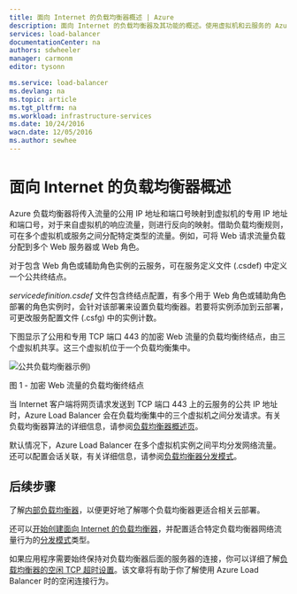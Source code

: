 ```yaml
---
title: 面向 Internet 的负载均衡器概述 | Azure 
description: 面向 Internet 的负载均衡器及其功能的概述。使用虚拟机和云服务的 Azure 的负载均衡器的工作原理。
services: load-balancer
documentationCenter: na
authors: sdwheeler
manager: carmonm
editor: tysonn

ms.service: load-balancer
ms.devlang: na
ms.topic: article
ms.tgt_pltfrm: na
ms.workload: infrastructure-services
ms.date: 10/24/2016
wacn.date: 12/05/2016
ms.author: sewhee
---
```


# 面向 Internet 的负载均衡器概述

Azure 负载均衡器将传入流量的公用 IP 地址和端口号映射到虚拟机的专用 IP 地址和端口号，对于来自虚拟机的响应流量，则进行反向的映射。借助负载均衡规则，可在多个虚拟机或服务之间分配特定类型的流量。例如，可将 Web 请求流量负载分配到多个 Web 服务器或 Web 角色。

对于包含 Web 角色或辅助角色实例的云服务，可在服务定义文件 (.csdef) 中定义一个公共终结点。

 *servicedefinition.csdef* 文件包含终结点配置，有多个用于 Web 角色或辅助角色部署的角色实例时，会针对该部署来设置负载均衡器。若要将实例添加到云部署，可更改服务配置文件 (.csfg) 中的实例计数。

下图显示了公用和专用 TCP 端口 443 的加密 Web 流量的负载均衡终结点，由三个虚拟机共享。这三个虚拟机位于一个负载均衡集中。

![公共负载均衡器示例](./media/load-balancer-internet-overview/IC727496.png))

图 1 - 加密 Web 流量的负载均衡终结点

当 Internet 客户端将网页请求发送到 TCP 端口 443 上的云服务的公共 IP 地址时，Azure Load Balancer 会在负载均衡集中的三个虚拟机之间分发请求。有关负载均衡器算法的详细信息，请参阅[负载均衡器概述页](./load-balancer-overview.md#load-balancer-features)。

默认情况下，Azure Load Balancer 在多个虚拟机实例之间平均分发网络流量。还可以配置会话关联，有关详细信息，请参阅[负载均衡器分发模式](./load-balancer-distribution-mode.md)。

## 后续步骤

了解[内部负载均衡器](./load-balancer-internal-overview.md)，以便更好地了解哪个负载均衡器更适合相关云部署。

还可以[开始创建面向 Internet 的负载均衡器](./load-balancer-get-started-internet-arm-ps.md)，并配置适合特定负载均衡器网络流量行为的[分发模式](./load-balancer-distribution-mode.md)类型。

如果应用程序需要始终保持对负载均衡器后面的服务器的连接，你可以详细了解[负载均衡器的空闲 TCP 超时设置](./load-balancer-tcp-idle-timeout.md)。该文章将有助于你了解使用 Azure Load Balancer 时的空闲连接行为。

<!---HONumber=Mooncake_1128_2016-->
